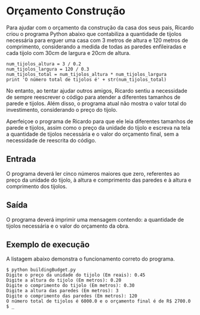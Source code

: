 # Orçamento Construção

Para ajudar com o orçamento da construção da casa dos seus pais, Ricardo criou o programa Python abaixo que contabiliza
a quantidade de tijolos necessária para erguer uma casa com 3 metros de altura e 120 metros de comprimento, considerando
a medida de todas as paredes enfileiradas e cada tijolo com 30cm de largura e 20cm de altura.

```
num_tijolos_altura = 3 / 0.2
num_tijolos_largura = 120 / 0.3
num_tijolos_total = num_tijolos_altura * num_tijolos_largura
print 'O número total de tijolos é' + str(num_tijolos_total)
```

No entanto, ao tentar ajudar outros amigos, Ricardo sentiu a necessidade de sempre reescrever o código para atender a
diferentes tamanhos de parede e tijolos. Além disso, o programa atual não mostra o valor total do investimento,
considerando o preço do tijolo.

Aperfeiçoe o programa de Ricardo para que ele leia diferentes tamanhos de parede e tijolos, assim como o preço da 
unidade do tijolo e escreva na tela a quantidade de tijolos necessária e o valor do orçamento final, sem a necessidade
de reescrita do código.

## Entrada

O programa deverá ler cinco números maiores que zero, referentes ao preço da unidade do tijolo, à altura e comprimento
das paredes e à altura e comprimento dos tijolos.

## Saída

O programa deverá imprimir uma mensagem contendo: a quantidade de tijolos necessária e o valor do orçamento da obra.

## Exemplo de execução

A listagem abaixo demonstra o funcionamento correto do programa.

```
$ python buildingBudget.py
Digite o preço da unidade do tijolo (Em reais): 0.45
Digite a altura do tijolo (Em metros): 0.20
Digite o comprimento do tijolo (Em metros): 0.30
Digite a altura das paredes (Em metros): 3
Digite o comprimento das paredes (Em metros): 120
O número total de tijolos é 6000.0 e o orçamento final é de R$ 2700.0
$ _
```